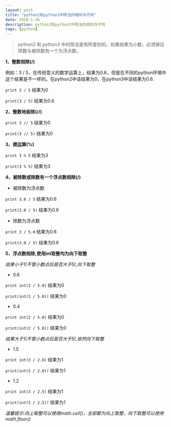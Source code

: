 ```yaml
---
layout: post
title: "python2和python3中除法的相同与不同"
date: 2018-1-26
description: python2和python3中除法的相同与不同
tags: [python]
---
```

> python2 和 python3 中的除法是有所差别的，如果结果为小数，必须保证除数与被除数有一个为浮点数。

**1、整数相除(/)**

例如：3 / 5，在传统意义的数学运算上，结果为0.6，但是在不同的python环境中这个结果是不一样的。在python2中该结果为0，在python3中该结果为0.6.

```print 3 / 5``` 结果为0


```print(3 / 5)``` 结果为0.6

**2、整数地板除(//)**

```print 3 // 5```  结果为0

```print(3 // 5)```  结果为0

**3、模运算(%)**

```print 3 % 5```  结果为3

```print(3 % 5)```  结果为3

**4、被除数或除数有一个浮点数相除(/)**

* 被除数为浮点数

```print 3.0 / 5``` 结果为0.6

```print(3.0 / 5)``` 结果为0.6

* 除数为浮点数

```print 3 / 5.0``` 结果为0.6

```print(3.0 / 5)``` 结果为0.6

**5、浮点数相除,使用int取整均为向下取整**

_结果小于1(不管小数点后是否大于5),向下取整_

* 0.6

```print int(3 / 5.0)``` 结果为0

```print(int(3 / 5.0))``` 结果为0

* 0.4

```print int(2 / 5.0)``` 结果为0

```print(int(2 / 5.0))``` 结果为0


_结果大于1(不管小数点后是否大于5),依然向下取整_

* 1.5

```print int(3 / 2.0)``` 结果为1

```print(int(3 / 2.0))``` 结果为1

* 1.2

```print int(3 / 2.5)``` 结果为1

```print(int(3 / 2.5))``` 结果为1

_温馨提示:向上取整可以使用math.ceil()，全部都为向上取整，向下取整可以使用math.floor()_











